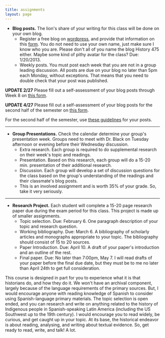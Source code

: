 ```yaml
---
title: assignments
layout: page
---
```


*  **Blog posts.** The lion's share of your writing for this class will be done on your own blog.
     *  Register a free blog on [wordpress](http://wordpress.com), and provide that information on this [form](/form). You do not need to use your own name, just make sure I know who you are. Please don't all of you name the blog History 475 either. Maybe some kind of pithy avatar for the class? Due: 1/20/2013.  
     *  Weekly posts. You must post each week that you are not in a group leading discussion. All posts are due on your blog no later than 5pm each Monday, without exceptions. That means that you need to double check that your post was published.  

**UPDATE 2/27** Please fill out a self-assessment of your blog posts through Week 8 on [this form](/selfassess1).  

**UPDATE 4/27** Please fill out a self-assessment of your blog posts for the second half of the semester on [this form](/selfassess2).

For the second half of the semester, use [these guidelines](/guidelines) for your posts.  

---

*   **Group Presentations.** Check the calendar determine your group's presentation week. Groups need to meet with Dr. Black on Tuesday afternoon or evening before their Wednesday discussion. 
     *  Extra research. Each group is required to do supplemental research on their week's topic and readings.  
     *  Presentation. Based on this research, each group will do a 15-20 min. presentation of their additional research.  
     *  Discussion. Each group will develop a set of discussion questions for the class based on the group's understanding of the readings and their classmate's blog posts.  
     *  This is an involved assignment and is worth 35% of your grade. So, take it very seriously.  

---

*  **Research Project.**  Each student will complete a 15-20 page research paper due during the exam period for this class. This project is made up of smaller assignments.
      *  Topic selection. Due: February 6. One paragraph description of your topic and research question.  
      *  Working bibliography. Due: March 6. A bibliography of scholarly articles and monographs appropriate to your topic. The bibliography should consist of 15 to 20 sources.  
      *  Paper Introduction. Due: April 10. A draft of your paper's introduction and an outline of the rest.  
      *  Final paper. Due: No later than 7:00pm, May 7.
 I will read drafts of your paper before the final due date, but they must be to me no later than April 24th to get full consideration.  

 This course is designed in part for you to experience what it is that historians do, and how they do it. We won't have an archival component, largely because of the language requirements of the primary sources. But, I would encourage anyone with reading knowledge of Spanish to consider using Spanish-language primary materials. The topic selection is open ended, and you can research and write on anything related to the history of Indigenous people in Spanish-speaking Latin America (including the US Southwest up to the 19th century). I would encourage you to read widely, be curious, and get caught up in your topic. At its base, the historical endeavor is about reading, analysing, and writing about textual evidence. So, get ready to read, write, and talk! A lot.
